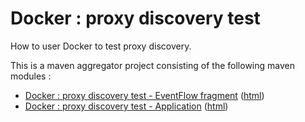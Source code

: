 # Docker : proxy discovery test

How to user Docker to test proxy discovery.

This is a maven aggregator project consisting of the following maven modules :

* [Docker : proxy discovery test - EventFlow fragment](pd-test-ef/src/site/markdown/index.md) ([html](https://plord12.github.io/samples/10.4.1/docker/pd-test/pd-test-ef/))
* [Docker : proxy discovery test - Application](pd-test-app/src/site/markdown/index.md) ([html](https://plord12.github.io/samples/10.4.1/docker/pd-test/pd-test-app/))
